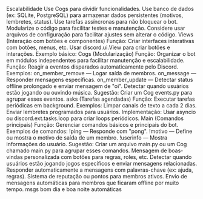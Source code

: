 Escalabilidade
Use Cogs para dividir funcionalidades.
Use banco de dados (ex: SQLite, PostgreSQL) para armazenar dados persistentes (motivos, lembretes, status).
Use tarefas assíncronas para não bloquear o bot.
Modularize o código para facilitar testes e manutenção.
Considere usar arquivos de configuração para facilitar ajustes sem alterar o código.
Views (Interação com botões e componentes)
Função: Criar interfaces interativas com botões, menus, etc.
Usar discord.ui.View para criar botões e interações.
Exemplo básico:
Cogs (Modularização)
Função: Organizar o bot em módulos independentes para facilitar manutenção e escalabilidade.
Função: Reagir a eventos disparados automaticamente pelo Discord.
Exemplos:
on_member_remove — Logar saída de membros.
on_message — Responder mensagens específicas.
on_member_update — Detectar status offline prolongado e enviar mensagem de "oi".
Detectar quando usuários estão jogando ou ouvindo música.
Sugestão: Criar um Cog events.py para agrupar esses eventos.
asks (Tarefas agendadas)
Função: Executar tarefas periódicas em background.
Exemplos:
Limpar canais de texto a cada 2 dias.
Enviar lembretes programados para usuários.
Implementação:
Usar asyncio ou discord.ext.tasks.loop para criar loops periódicos.
Main (Comandos principais)
Função: Gerenciar comandos básicos e principais do bot.
Exemplos de comandos:
!ping — Responde com "pong".
!motivo — Define ou mostra o motivo de saída de um membro.
!userinfo — Mostra informações do usuário.
Sugestão: Criar um arquivo main.py ou um Cog chamado main.py para agrupar esses comandos.
Mensagem de boas-vindas personalizada com botões para regras, roles, etc.
Detectar quando usuários estão jogando jogos específicos e enviar mensagens relacionadas.
Responder automaticamente a mensagens com palavras-chave (ex: ajuda, regras).
Sistema de reputação ou pontos para membros ativos.
Envio de mensagens automáticas para membros que ficaram offline por muito tempo.
msgs bom dia e boa noite automáticas